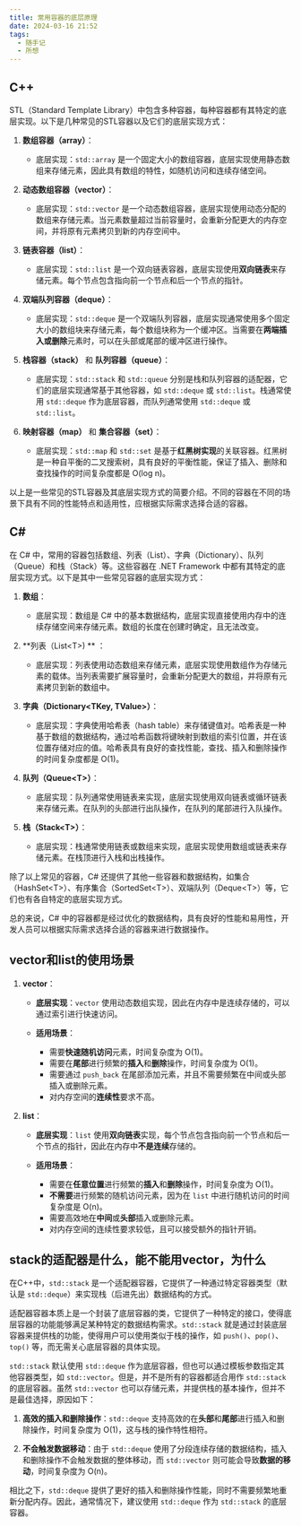 ```yaml
---
title: 常用容器的底层原理
date: 2024-03-16 21:52
tags:
  - 随手记
  - 所想
---
```

## C++

STL（Standard Template Library）中包含多种容器，每种容器都有其特定的底层实现。以下是几种常见的STL容器以及它们的底层实现方式：

1. **数组容器（array）**：
   - 底层实现：`std::array` 是一个固定大小的数组容器，底层实现使用静态数组来存储元素，因此具有数组的特性，如随机访问和连续存储空间。

2. **动态数组容器（vector）**：
   - 底层实现：`std::vector` 是一个动态数组容器，底层实现使用动态分配的数组来存储元素。当元素数量超过当前容量时，会重新分配更大的内存空间，并将原有元素拷贝到新的内存空间中。

3. **链表容器（list）**：
   - 底层实现：`std::list` 是一个双向链表容器，底层实现使用**双向链表**来存储元素。每个节点包含指向前一个节点和后一个节点的指针。

4. **双端队列容器（deque）**：
   - 底层实现：`std::deque` 是一个双端队列容器，底层实现通常使用多个固定大小的数组块来存储元素，每个数组块称为一个缓冲区。当需要在**两端插入或删除**元素时，可以在头部或尾部的缓冲区进行操作。

5. **栈容器（stack）** 和  **队列容器（queue）**：
   - 底层实现：`std::stack` 和 `std::queue` 分别是栈和队列容器的适配器，它们的底层实现通常基于其他容器，如 `std::deque` 或 `std::list`。栈通常使用 `std::deque` 作为底层容器，而队列通常使用 `std::deque` 或 `std::list`。

6. **映射容器（map）** 和 **集合容器（set）**：
   - 底层实现：`std::map` 和 `std::set` 是基于**红黑树实现**的关联容器。红黑树是一种自平衡的二叉搜索树，具有良好的平衡性能，保证了插入、删除和查找操作的时间复杂度都是 O(log n)。

以上是一些常见的STL容器及其底层实现方式的简要介绍。不同的容器在不同的场景下具有不同的性能特点和适用性，应根据实际需求选择合适的容器。

## C\#

在 C# 中，常用的容器包括数组、列表（List）、字典（Dictionary）、队列（Queue）和栈（Stack）等。这些容器在 .NET Framework 中都有其特定的底层实现方式。以下是其中一些常见容器的底层实现方式：

1. **数组**：
   - 底层实现：数组是 C# 中的基本数据结构，底层实现直接使用内存中的连续存储空间来存储元素。数组的长度在创建时确定，且无法改变。

2. **列表（List\<T\>) ** ：
   - 底层实现：列表使用动态数组来存储元素，底层实现使用数组作为存储元素的载体。当列表需要扩展容量时，会重新分配更大的数组，并将原有元素拷贝到新的数组中。

3. **字典（Dictionary<TKey, TValue>）**：
   - 底层实现：字典使用哈希表（hash table）来存储键值对。哈希表是一种基于数组的数据结构，通过哈希函数将键映射到数组的索引位置，并在该位置存储对应的值。哈希表具有良好的查找性能，查找、插入和删除操作的时间复杂度都是 O(1)。

4. **队列（Queue\<T\>）**：
   - 底层实现：队列通常使用链表来实现，底层实现使用双向链表或循环链表来存储元素。在队列的头部进行出队操作，在队列的尾部进行入队操作。

5. **栈（Stack\<T\>）**：
   - 底层实现：栈通常使用链表或数组来实现，底层实现使用数组或链表来存储元素。在栈顶进行入栈和出栈操作。

除了以上常见的容器，C# 还提供了其他一些容器和数据结构，如集合（HashSet\<T\>）、有序集合（SortedSet\<T\>）、双端队列（Deque\<T\>）等，它们也有各自特定的底层实现方式。

总的来说，C# 中的容器都是经过优化的数据结构，具有良好的性能和易用性，开发人员可以根据实际需求选择合适的容器来进行数据操作。


##  vector和list的使用场景

1. **vector**：
    
    - **底层实现**：`vector` 使用动态数组实现，因此在内存中是连续存储的，可以通过索引进行快速访问。
        
    - **适用场景**：
        
        - 需要**快速随机访问**元素，时间复杂度为 O(1)。
        - 需要在**尾部**进行频繁的**插入**和**删除**操作，时间复杂度为 O(1)。
        - 需要通过 `push_back` 在尾部添加元素，并且不需要频繁在中间或头部插入或删除元素。
        - 对内存空间的**连续性**要求不高。
2. **list**：
    
    - **底层实现**：`list` 使用**双向链表**实现，每个节点包含指向前一个节点和后一个节点的指针，因此在内存中**不是连续**存储的。
        
    - **适用场景**：
        
        - 需要在**任意位置**进行频繁的**插入**和**删除**操作，时间复杂度为 O(1)。
        - **不需要**进行频繁的随机访问元素，因为在 `list` 中进行随机访问的时间复杂度是 O(n)。
        - 需要高效地在**中间**或**头部**插入或删除元素。
        - 对内存空间的连续性要求较低，且可以接受额外的指针开销。

 
## stack的适配器是什么，能不能用vector，为什么

在C++中，`std::stack` 是一个适配器容器，它提供了一种通过特定容器类型（默认是 `std::deque`）来实现栈（后进先出）数据结构的方式。

适配器容器本质上是一个封装了底层容器的类，它提供了一种特定的接口，使得底层容器的功能能够满足某种特定的数据结构需求。`std::stack` 就是通过封装底层容器来提供栈的功能，使得用户可以使用类似于栈的操作，如 `push()`、`pop()`、`top()` 等，而无需关心底层容器的具体实现。

`std::stack` 默认使用 `std::deque` 作为底层容器，但也可以通过模板参数指定其他容器类型，如 `std::vector`。但是，并不是所有的容器都适合用作 `std::stack` 的底层容器。虽然 `std::vector` 也可以存储元素，并提供栈的基本操作，但并不是最佳选择，原因如下：

1. **高效的插入和删除操作**：`std::deque` 支持高效的在**头部**和**尾部**进行插入和删除操作，时间复杂度为 O(1)，这与栈的操作特性相符。
    
2. **不会触发数据移动**：由于 `std::deque` 使用了分段连续存储的数据结构，插入和删除操作不会触发数据的整体移动，而 `std::vector` 则可能会导致**数据的移动**，时间复杂度为 O(n)。

相比之下，`std::deque` 提供了更好的插入和删除操作性能，同时不需要频繁地重新分配内存。因此，通常情况下，建议使用 `std::deque` 作为 `std::stack` 的底层容器。